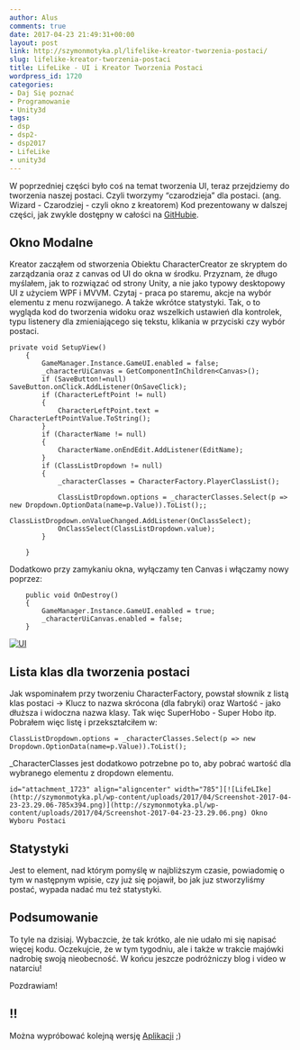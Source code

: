 ```yaml
---
author: Alus
comments: true
date: 2017-04-23 21:49:31+00:00
layout: post
link: http://szymonmotyka.pl/lifelike-kreator-tworzenia-postaci/
slug: lifelike-kreator-tworzenia-postaci
title: LifeLike - UI i Kreator Tworzenia Postaci
wordpress_id: 1720
categories:
- Daj Się poznać
- Programowanie
- Unity3d
tags:
- dsp
- dsp2-
- dsp2017
- LifeLike
- unity3d
---
```


W poprzedniej części było coś na temat tworzenia UI, teraz przejdziemy do tworzenia naszej postaci. Czyli tworzymy “czarodzieja” dla postaci. (ang. Wizard - Czarodziej - czyli okno z kreatorem)
Kod prezentowany w dalszej części, jak zwykle dostępny w całości na [GitHubie](https://github.com/aluspl/RogueLikeDSP).

<!-- more -->


## Okno Modalne


Kreator zacząłem od stworzenia Obiektu CharacterCreator ze skryptem do zarządzania oraz z canvas od UI do okna w środku. Przyznam, że długo myślałem, jak to rozwiązać od strony Unity, a nie jako typowy desktopowy UI z użyciem WPF i MVVM. Czytaj - praca po staremu, akcje na wybór elementu z menu rozwijanego. A także wkrótce statystyki.
Tak, o to wygląda kod do tworzenia widoku oraz wszelkich ustawień dla kontrolek, typu listenery dla zmieniającego się tekstu, klikania w przyciski czy wybór postaci.

```
private void SetupView()
    {
        GameManager.Instance.GameUI.enabled = false;
        _characterUiCanvas = GetComponentInChildren<Canvas>();
        if (SaveButton!=null) SaveButton.onClick.AddListener(OnSaveClick);
        if (CharacterLeftPoint != null)
        {
            CharacterLeftPoint.text = CharacterLeftPointValue.ToString();
        }
        if (CharacterName != null)
        {
            CharacterName.onEndEdit.AddListener(EditName);
        }
        if (ClassListDropdown != null)
        {
            _characterClasses = CharacterFactory.PlayerClassList();

            ClassListDropdown.options = _characterClasses.Select(p => new Dropdown.OptionData(name=p.Value)).ToList();;
            ClassListDropdown.onValueChanged.AddListener(OnClassSelect);
            OnClassSelect(ClassListDropdown.value);
        }

    }
```

Dodatkowo przy zamykaniu okna, wyłączamy ten Canvas i włączamy nowy poprzez:

```
    public void OnDestroy()
    {
        GameManager.Instance.GameUI.enabled = true;
        _characterUiCanvas.enabled = false;
    }
```

[![UI](http://szymonmotyka.pl/wp-content/uploads/2017/04/Screenshot-2017-04-23-23.28.52-785x402.png)](http://szymonmotyka.pl/wp-content/uploads/2017/04/Screenshot-2017-04-23-23.28.52.png)


## Lista klas dla tworzenia postaci


Jak wspominałem przy tworzeniu CharacterFactory, powstał słownik z listą klas postaci -> Klucz to nazwa skrócona (dla fabryki) oraz Wartość - jako dłuższa i widoczna nazwa klasy. Tak więc SuperHobo - Super Hobo itp. Pobrałem więc listę i przekształciłem w:

```
ClassListDropdown.options = _characterClasses.Select(p => new Dropdown.OptionData(name=p.Value)).ToList();
```

_CharacterClasses jest dodatkowo potrzebne po to, aby pobrać wartość dla wybranego elementu z dropdown elementu.

```id="attachment_1723" align="aligncenter" width="785"][![LifeLIke](http://szymonmotyka.pl/wp-content/uploads/2017/04/Screenshot-2017-04-23-23.29.06-785x394.png)](http://szymonmotyka.pl/wp-content/uploads/2017/04/Screenshot-2017-04-23-23.29.06.png) Okno Wyboru Postaci```


## Statystyki


Jest to element, nad którym pomyślę w najbliższym czasie, powiadomię o tym w następnym wpisie, czy już się pojawił, bo jak juz stworzyliśmy postać, wypada nadać mu też statystyki.


## Podsumowanie


To tyle na dzisiaj. Wybaczcie, że tak krótko, ale nie udało mi się napisać więcej kodu. Oczekujcie, że w tym tygodniu, ale i także w trakcie majówki nadrobię swoją nieobecność. W końcu jeszcze podróżniczy blog i video w natarciu!

Pozdrawiam!


## !!


Można wypróbować kolejną wersję [Aplikacji](http://aluspl.github.io/RogueLikeDSP/Versions/GUIAndCharacterCreator/) ;)
